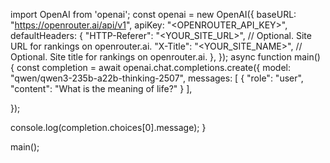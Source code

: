 import OpenAI from 'openai';
const openai = new OpenAI({
  baseURL: "https://openrouter.ai/api/v1",
  apiKey: "<OPENROUTER_API_KEY>",
  defaultHeaders: {
    "HTTP-Referer": "<YOUR_SITE_URL>", // Optional. Site URL for rankings on openrouter.ai.
    "X-Title": "<YOUR_SITE_NAME>", // Optional. Site title for rankings on openrouter.ai.
  },
});
async function main() {
  const completion = await openai.chat.completions.create({
    model: "qwen/qwen3-235b-a22b-thinking-2507",
    messages: [
      {
        "role": "user",
        "content": "What is the meaning of life?"
      }
    ],
    
  });

  console.log(completion.choices[0].message);
}

main();